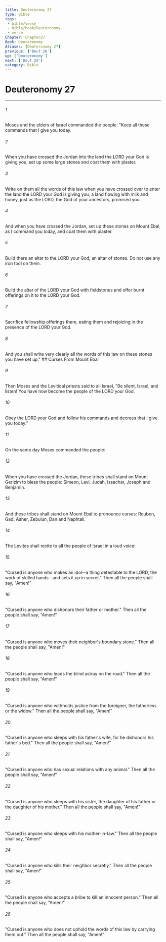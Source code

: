 ```yaml
---
title: Deuteronomy 27
type: Bible
tags:
 - bible/verse
 - bible/book/Deuteronomy
 - verse
Chapter: Chapter27
Book: Deuteronomy
Aliases: [Deuteronomy 27]
previous: ['Deut 26']
up: ['Deuteronomy']
next: ['Deut 28']
category: Bible
---
```

# Deuteronomy 27

***


###### 1 
Moses and the elders of Israel commanded the people: "Keep all these commands that I give you today. 

###### 2 
When you have crossed the Jordan into the land the LORD your God is giving you, set up some large stones and coat them with plaster. 

###### 3 
Write on them all the words of this law when you have crossed over to enter the land the LORD your God is giving you, a land flowing with milk and honey, just as the LORD, the God of your ancestors, promised you. 

###### 4 
And when you have crossed the Jordan, set up these stones on Mount Ebal, as I command you today, and coat them with plaster. 

###### 5 
Build there an altar to the LORD your God, an altar of stones. Do not use any iron tool on them. 

###### 6 
Build the altar of the LORD your God with fieldstones and offer burnt offerings on it to the LORD your God. 

###### 7 
Sacrifice fellowship offerings there, eating them and rejoicing in the presence of the LORD your God. 

###### 8 
And you shall write very clearly all the words of this law on these stones you have set up." ## Curses From Mount Ebal 

###### 9 
Then Moses and the Levitical priests said to all Israel, "Be silent, Israel, and listen! You have now become the people of the LORD your God. 

###### 10 
Obey the LORD your God and follow his commands and decrees that I give you today." 

###### 11 
On the same day Moses commanded the people: 

###### 12 
When you have crossed the Jordan, these tribes shall stand on Mount Gerizim to bless the people: Simeon, Levi, Judah, Issachar, Joseph and Benjamin. 

###### 13 
And these tribes shall stand on Mount Ebal to pronounce curses: Reuben, Gad, Asher, Zebulun, Dan and Naphtali. 

###### 14 
The Levites shall recite to all the people of Israel in a loud voice: 

###### 15 
"Cursed is anyone who makes an idol--a thing detestable to the LORD, the work of skilled hands--and sets it up in secret." Then all the people shall say, "Amen!" 

###### 16 
"Cursed is anyone who dishonors their father or mother." Then all the people shall say, "Amen!" 

###### 17 
"Cursed is anyone who moves their neighbor's boundary stone." Then all the people shall say, "Amen!" 

###### 18 
"Cursed is anyone who leads the blind astray on the road." Then all the people shall say, "Amen!" 

###### 19 
"Cursed is anyone who withholds justice from the foreigner, the fatherless or the widow." Then all the people shall say, "Amen!" 

###### 20 
"Cursed is anyone who sleeps with his father's wife, for he dishonors his father's bed." Then all the people shall say, "Amen!" 

###### 21 
"Cursed is anyone who has sexual relations with any animal." Then all the people shall say, "Amen!" 

###### 22 
"Cursed is anyone who sleeps with his sister, the daughter of his father or the daughter of his mother." Then all the people shall say, "Amen!" 

###### 23 
"Cursed is anyone who sleeps with his mother-in-law." Then all the people shall say, "Amen!" 

###### 24 
"Cursed is anyone who kills their neighbor secretly." Then all the people shall say, "Amen!" 

###### 25 
"Cursed is anyone who accepts a bribe to kill an innocent person." Then all the people shall say, "Amen!" 

###### 26 
"Cursed is anyone who does not uphold the words of this law by carrying them out." Then all the people shall say, "Amen!" 
